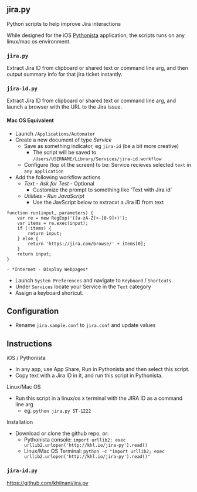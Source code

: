 ## jira.py

Python scripts to help improve Jira interactions

While designed for the iOS [Pythonista](http://omz-software.com/pythonista/) application, the scripts runs on any linux/mac os environment.

### `jira.py`

Extract Jira ID from clipboard or shared text or command line arg,
and then output summary info for that jira ticket instantly.

### `jira-id.py`

Extract Jira ID from clipboard or shared text or command line arg,
and launch a browser with the URL to the Jira issue.

#### Mac OS Equivalent

- Launch `/Applications/Automator`
- Create a new document of type *Service*
    - Save as something indicator, eg `jira-id` (be a bit more creative)
        - The script will be saved to `/Users/USERNAME/Library/Services/jira-id.workflow`
    - Configure (top ot the screen) to be: Service recieves selected `text` in `any application`
- Add the following workflow actions
    - *Text - Ask for Test* - Optional
        - Customize the prompt to something like 'Text with Jira id'
    - *Utilities - Run JavaScript*
        - Use the JavScript below to extracxt a Jira ID from text
```
function run(input, parameters) {
	var re = new RegExp('([a-zA-Z]+-[0-9]+)');
	var items = re.exec(input);
	if (!items) {
		return input;
	} else {
		return 'https://jira.com/browse/' + items[0];
	}
	return input;
}
```
    - *Internet - Display Webpages*
- Launch `System Preferences` and navigate to `Keyboard` / `Shortcuts`
- Under `Services` locate your Service in the `Text` category
- Assign a keyboard shortcut.


## Configuration

- Rename `jira.sample.conf` to `jira.conf` and update values

## Instructions

iOS / Pythonista
- In any app, use App Share, Run in Pythonista and then select this script.
- Copy text with a Jira ID in it, and run this script in Pythonista.

Linux/Mac OS
- Run this script in a linux/os x terminal with the JIRA ID as a command line arg
    - eg. `python jira.py ST-1222`

Installation

- Download or clone the github repo, or:
  - Pythonista console: `import urllib2; exec urllib2.urlopen('http://khl.io/jira-py').read()`
  - Linux/Mac OS Terminal: `python -c "import urllib2; exec urllib2.urlopen('http://khl.io/jira-py').read()"`

### `jira-id.py`

https://github.com/khilnani/jira.py

